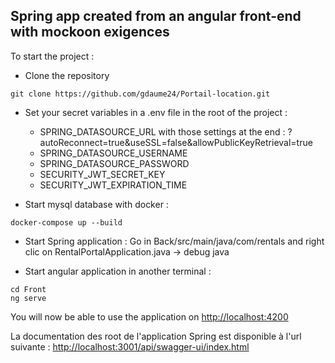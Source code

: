 ## Spring app created from an angular front-end with mockoon exigences

To start the project :

- Clone the repository <br />
```console
git clone https://github.com/gdaume24/Portail-location.git
```

- Set your secret variables in a .env file in the root of the project :
  - SPRING_DATASOURCE_URL with those settings at the end : ?autoReconnect=true&useSSL=false&allowPublicKeyRetrieval=true
  - SPRING_DATASOURCE_USERNAME
  - SPRING_DATASOURCE_PASSWORD
  - SECURITY_JWT_SECRET_KEY
  - SECURITY_JWT_EXPIRATION_TIME

- Start mysql database with docker :
```console
docker-compose up --build
```

- Start Spring application : 
Go in Back/src/main/java/com/rentals and right clic on RentalPortalApplication.java -> debug java 

- Start angular application in another terminal :
```console
cd Front
ng serve
```

You will now be able to use the application on [http://localhost:4200](http://localhost:4200/)

La documentation des root de l'application Spring est disponible à l'url suivante : [http://localhost:3001/api/swagger-ui/index.html](http://localhost:3001/api/swagger-ui/index.html)



